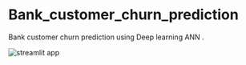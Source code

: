 # Bank_customer_churn_prediction
Bank customer churn prediction using Deep learning ANN .


![streamlit app](https://bank-customer-churn-ann.streamlit.app/)
